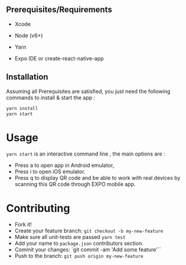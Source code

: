 ## Prerequisites/Requirements

   - Xcode

   - Node (v6+)

   - Yarn

   - Expo IDE or create-react-native-app


## Installation

Assuming all Prerequisites are satisfied, you just need the following commands to install & start the app :

```js
yarn install
yarn start
```

# Usage

`yarn start` is an interactive command line , the main options are :

- Press a to open app in  Android emulator,
- Press i to open iOS emulator.
- Press q to display QR code and be able to work with real devices by scanning this QR code through EXPO mobile app.

# Contributing

- Fork it!
- Create your feature branch: `git checkout -b my-new-feature`
- Make sure all unit-tests are passed `yarn test`
- Add your name to `package.json` contributors section.
- Commit your changes: `git commit -am 'Add some feature'``
- Push to the branch: `git push origin my-new-feature`


